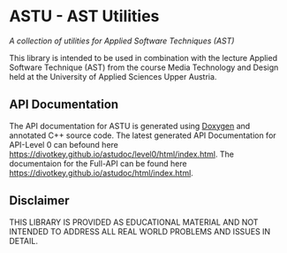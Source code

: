 # ASTU - AST Utilities
*A collection of utilities for Applied Software Techniques (AST)*

This library is intended to be used in combination with the lecture Applied Software Technique (AST) from the course Media Technology and Design held at the University of Applied Sciences Upper Austria.

## API Documentation

The API documentation for ASTU is generated using [Doxygen](https://www.doxygen.nl/index.html) and annotated C++ source code. The latest generated API Documentation for API-Level 0 can befound here https://divotkey.github.io/astudoc/level0/html/index.html. The documentaion for the Full-API can be found here https://divotkey.github.io/astudoc/html/index.html.

## Disclaimer

THIS LIBRARY IS PROVIDED AS EDUCATIONAL MATERIAL AND NOT INTENDED
TO ADDRESS ALL REAL WORLD PROBLEMS AND ISSUES IN DETAIL.
